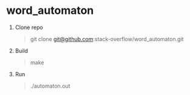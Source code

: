word_automaton
==============

1. Clone repo
    > git clone git@github.com:stack-overflow/word_automaton.git
2. Build
    > make
3. Run
    > ./automaton.out
